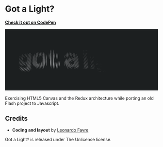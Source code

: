 # Got a Light?

**[Check it out on CodePen](https://codepen.io/leofavre/pen/RZwaNM)**

[![](https://raw.githubusercontent.com/leofavre/got-a-light/master/got-a-light.gif)](https://codepen.io/leofavre/pen/RZwaNM)

Exercising HTML5 Canvas and the Redux architecture while porting an old Flash project to Javascript.

## Credits

* **Coding and layout** by [Leonardo Favre](http://leofavre.com/)

Got a Light? is released under The Unlicense license.
